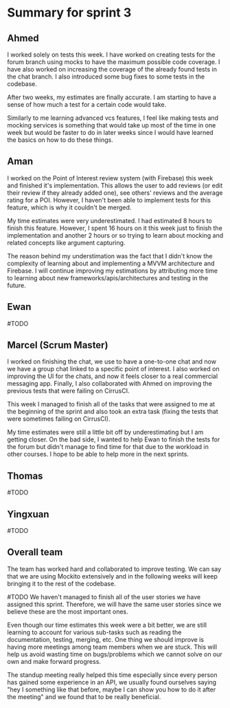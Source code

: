 # Summary for sprint 3

## Ahmed

I worked solely on tests this week. I have worked on creating tests for the forum branch using mocks to have the maximum possible code coverage. I have also worked on increasing the coverage of the already found tests in the chat branch. I also introduced some bug fixes to some tests in the codebase.

After two weeks, my estimates are finally accurate. I am starting to have a sense of how much a test for a certain code would take.

Similarly to me learning advanced vcs features, I feel like making tests and mocking services is something that would take up most of the time in one week but would be faster to do in later weeks since I would have learned the basics on how to do these things.


## Aman 

I worked on the Point of Interest review system (with Firebase) this week and finished it's implementation. This allows the user to add reviews (or edit their review if they already added one), see others' reviews and the average rating for a POI. However, I haven't been able to implement tests for this feature, which is why it couldn't be merged.

My time estimates were very underestimated. I had estimated 8 hours to finish this feature. However, I spent 16 hours on it this week just to finish the implementation and another 2 hours or so trying to learn about mocking and related concepts like argument capturing.

The reason behind my understimation was the fact that I didn't know the complexity of learning about and implementing a MVVM architecture and Firebase. I will continue improving my estimations by attributing more time to learning about new frameworks/apis/architectures and testing in the future.


## Ewan

#TODO


## Marcel (Scrum Master)

I worked on finishing the chat, we use to have a one-to-one chat and now we have a group chat linked to a specific point of interest. I also worked on improving the UI for the chats, and now it feels closer to a real commercial messaging app. Finally, I also collaborated with Ahmed on improving the previous tests that were failing on CirrusCI.

This week I managed to finish all of the tasks that were assigned to me at the beginning of the sprint and also took an extra task (fixing the tests that were sometimes failing on CirrusCI). 

My time estimates were still a little bit off by underestimating but I am getting closer. On the bad side, I wanted to help Ewan to finish the tests for the forum but didn't manage to find time for that due to the workload in other courses. I hope to be able to help more in the next sprints.


## Thomas

#TODO

## Yingxuan

#TODO


## Overall team

The team has worked hard and collaborated to improve testing. We can say that we are using Mockito extensively and in the following weeks will keep bringing it to the rest of the codebase. 

#TODO
We haven't managed to finish all of the user stories we have assigned this sprint. Therefore, we will have the same user stories since we believe these are the most important ones.

Even though our time estimates this week were a bit better, we are still learning to account for various sub-tasks such as reading the documentation, testing, merging, etc. One thing we should improve is having more meetings among team members when we are stuck. This will help us avoid wasting time on bugs/problems which we cannot solve on our own and make forward progress.

The standup meeting really helped this time especially since every person has gained some experience in an API, we usually found ourselves saying "hey I something like that before, maybe I can show you how to do it after the meeting" and we found that to be really beneficial.
